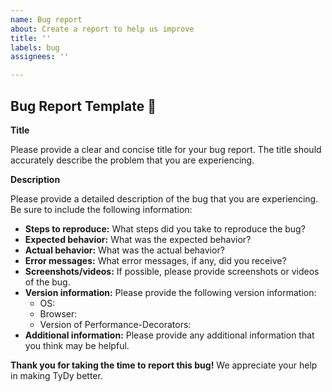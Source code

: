 ```yaml
---
name: Bug report
about: Create a report to help us improve
title: ''
labels: bug
assignees: ''

---
```


## Bug Report Template 🐞

**Title**

Please provide a clear and concise title for your bug report. The title should accurately describe the problem that you are experiencing.

**Description**

Please provide a detailed description of the bug that you are experiencing. Be sure to include the following information:

* **Steps to reproduce:** What steps did you take to reproduce the bug?
* **Expected behavior:** What was the expected behavior?
* **Actual behavior:** What was the actual behavior?
* **Error messages:** What error messages, if any, did you receive?
* **Screenshots/videos:** If possible, please provide screenshots or videos of the bug.
* **Version information:** Please provide the following version information:
    * OS:
    * Browser:
    * Version of Performance-Decorators:
* **Additional information:** Please provide any additional information that you think may be helpful.

**Thank you for taking the time to report this bug!** We appreciate your help in making TyDy better.
